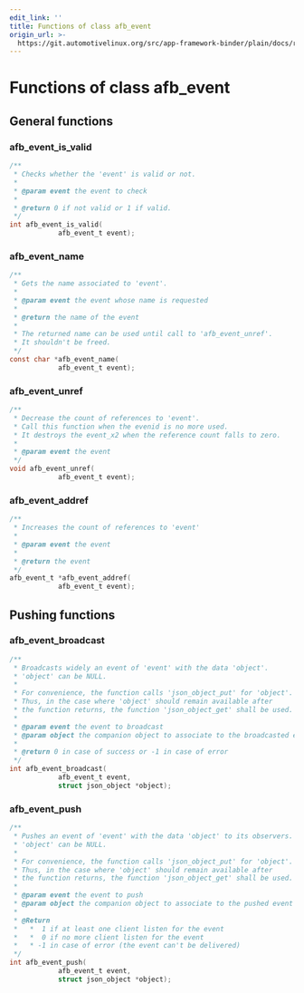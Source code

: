 ```yaml
---
edit_link: ''
title: Functions of class afb_event
origin_url: >-
  https://git.automotivelinux.org/src/app-framework-binder/plain/docs/reference-v3/func-event.md?h=halibut
---
```


<!-- WARNING: This file is generated by fetch_docs.js using /home/boron/Documents/AGL/docs-webtemplate/site/_data/tocs/apis_services/halibut/app-framework-binder-developer-guides-api-services-book.yml -->

Functions of class **afb_event**
==============================

## General functions

### afb_event_is_valid

```C
/**
 * Checks whether the 'event' is valid or not.
 *
 * @param event the event to check
 *
 * @return 0 if not valid or 1 if valid.
 */
int afb_event_is_valid(
			afb_event_t event);
```

### afb_event_name

```C
/**
 * Gets the name associated to 'event'.
 *
 * @param event the event whose name is requested
 *
 * @return the name of the event
 *
 * The returned name can be used until call to 'afb_event_unref'.
 * It shouldn't be freed.
 */
const char *afb_event_name(
			afb_event_t event);
```

### afb_event_unref

```C
/**
 * Decrease the count of references to 'event'.
 * Call this function when the evenid is no more used.
 * It destroys the event_x2 when the reference count falls to zero.
 *
 * @param event the event
 */
void afb_event_unref(
			afb_event_t event);
```

### afb_event_addref

```C
/**
 * Increases the count of references to 'event'
 *
 * @param event the event
 *
 * @return the event
 */
afb_event_t *afb_event_addref(
			afb_event_t event);
```

## Pushing functions

### afb_event_broadcast

```C
/**
 * Broadcasts widely an event of 'event' with the data 'object'.
 * 'object' can be NULL.
 *
 * For convenience, the function calls 'json_object_put' for 'object'.
 * Thus, in the case where 'object' should remain available after
 * the function returns, the function 'json_object_get' shall be used.
 *
 * @param event the event to broadcast
 * @param object the companion object to associate to the broadcasted event (can be NULL)
 *
 * @return 0 in case of success or -1 in case of error
 */
int afb_event_broadcast(
			afb_event_t event,
			struct json_object *object);
```

### afb_event_push

```C
/**
 * Pushes an event of 'event' with the data 'object' to its observers.
 * 'object' can be NULL.
 *
 * For convenience, the function calls 'json_object_put' for 'object'.
 * Thus, in the case where 'object' should remain available after
 * the function returns, the function 'json_object_get' shall be used.
 *
 * @param event the event to push
 * @param object the companion object to associate to the pushed event (can be NULL)
 *
 * @Return
 *   *  1 if at least one client listen for the event
 *   *  0 if no more client listen for the event
 *   * -1 in case of error (the event can't be delivered)
 */
int afb_event_push(
			afb_event_t event,
			struct json_object *object);
```

